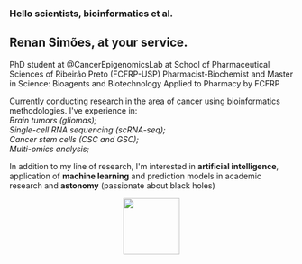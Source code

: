 ### Hello scientists, bioinformatics et al.

## Renan Simões, at your service.

PhD student at @CancerEpigenomicsLab at School of Pharmaceutical Sciences of Ribeirão Preto (FCFRP-USP)
Pharmacist-Biochemist and Master in Science: Bioagents and Biotechnology Applied to Pharmacy by FCFRP

Currently conducting research in the area of cancer using bioinformatics methodologies. I've experience in: <br>
*Brain tumors (gliomas);*<br>
*Single-cell RNA sequencing (scRNA-seq);*<br>
*Cancer stem cells (CSC and GSC);*<br>
*Multi-omics analysis;* 

In addition to my line of research, I'm interested in **artificial intelligence**, application of **machine learning** and prediction models in academic research and **astonomy** (passionate about black holes)

<p align="center">
<i class="devicon-r-plain colored"></i>
<img src="https://cdn.jsdelivr.net/gh/devicons/devicon/icons/r/r-original.svg"
  width="100" 
     height="100"/>
     </p>

